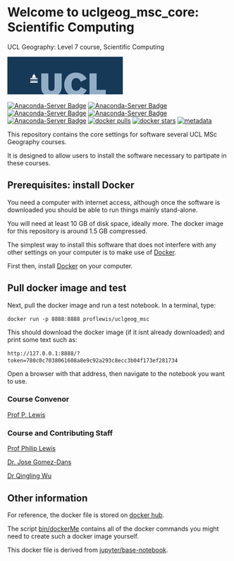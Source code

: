 # Welcome to uclgeog_msc_core: Scientific Computing 
UCL Geography: Level 7 course, Scientific Computing



![](images/ucl_logo.png)

[![Anaconda-Server Badge](https://anaconda.org/proflewis/uclgeog_msc/badges/platforms.svg)](https://anaconda.org/proflewis/uclgeog_msc)
[![Anaconda-Server Badge](https://anaconda.org/proflewis/uclgeog_msc/badges/latest_release_date.svg)](https://anaconda.org/proflewis/uclgeog_msc)
[![Anaconda-Server Badge](https://anaconda.org/proflewis/uclgeog_msc/badges/version.svg)](https://anaconda.org/proflewis/uclgeog_msc)
[![Anaconda-Server Badge](https://anaconda.org/proflewis/uclgeog_msc/badges/downloads.svg)](https://anaconda.org/proflewis/uclgeog_msc)
[![Anaconda-Server Badge](https://anaconda.org/proflewis/uclgeog_msc/badges/installer/conda.svg)](https://conda.anaconda.org/proflewis)
[![docker pulls](https://img.shields.io/docker/pulls/proflewis/uclgeog_msc.svg)](https://hub.docker.com/proflewis/uclgeog_msc) [![docker stars](https://img.shields.io/docker/stars/proflewis/uclgeog_msc.svg)](https://hub.docker.com/r/proflewis/uclgeog_msc) 
[![metadata](https://images.microbadger.com/badges/image/proflewis/uclgeog_msc.svg)](https://microbadger.com/images/proflewis/uclgeog_msc "proflewis/uclgeog_msc image metadata")

This repository contains the core settings for software  several UCL MSc Geography courses.

It is designed to allow users to install the software necessary to partipate in these courses.


Prerequisites: install Docker
-------------

You need a computer with internet access, although once the software is downloaded you should be able to run things mainly stand-alone.

You will need at least 10 GB of disk space, ideally more. The docker image for this repository is around 1.5 GB compressed.

The simplest way to install this software that does not interfere with any other settings on your computer is to make use of [Docker](https://www.docker.com/products/docker-desktop).

First then, install [Docker](https://www.docker.com/products/docker-desktop) on your computer.

Pull docker image and test
-----------------

Next, pull the docker image and run a test notebook. In a terminal, type:

	docker run -p 8888:8888 proflewis/uclgeog_msc 

This should download the docker image (if it isnt already downloaded) and print some text such as:

	http://127.0.0.1:8888/?token=780c0c7038061608a8e9c92a293c8ecc3b04f173ef281734

Open a browser with that address, then navigate to the notebook you want to use.

### Course Convenor

[Prof P. Lewis](http://www.geog.ucl.ac.uk/~plewis)

### Course and Contributing Staff

[Prof Philip Lewis](http://www.geog.ucl.ac.uk/~plewis)  

[Dr. Jose Gomez-Dans](http://www.geog.ucl.ac.uk/about-the-department/people/research-staff/research-staff/jose-gomez-dans/)

[Dr Qingling Wu](http://www.geog.ucl.ac.uk/about-the-department/people/research-staff/research-staff/qingling-wu/)

Other information
-----------------

For reference, the docker file is stored on [docker hub](https://hub.docker.com/r/proflewis/uclgeog_msc).

The script [bin/dockerMe](bin/dockerMe) contains all of the docker commands you might need to create such a docker image yourself.

This docker file is derived from [jupyter/base-notebook](https://hub.docker.com/r/jupyter/base-notebook/).
